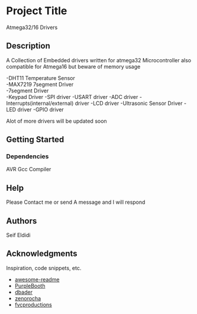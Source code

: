 # Project Title

Atmega32/16 Drivers

## Description

A Collection of Embedded drivers written for atmega32 Microcontroller also compatible for Atmega16 but beware of memory usage 

-DHT11 Temperature Sensor    
-MAX7219 7segment Driver  
-7segment Driver  
-Keypad Driver
-SPI driver
-USART driver
-ADC driver
-Interrupts(internal/external) driver
-LCD driver
-Ultrasonic Sensor Driver
-LED driver
-GPIO driver

Alot of more drivers will be updated soon

## Getting Started

### Dependencies
AVR Gcc Compiler

## Help
Please Contact me or send A message and I will respond

## Authors
Seif Eldidi

## Acknowledgments

Inspiration, code snippets, etc.
* [awesome-readme](https://github.com/matiassingers/awesome-readme)
* [PurpleBooth](https://gist.github.com/PurpleBooth/109311bb0361f32d87a2)
* [dbader](https://github.com/dbader/readme-template)
* [zenorocha](https://gist.github.com/zenorocha/4526327)
* [fvcproductions](https://gist.github.com/fvcproductions/1bfc2d4aecb01a834b46)
